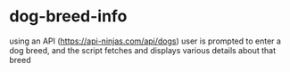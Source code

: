 # dog-breed-info
using an API (https://api-ninjas.com/api/dogs) user is prompted to enter a dog breed, and the script fetches and displays various details about that breed
